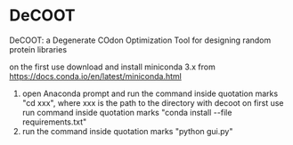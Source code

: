 # DeCOOT
DeCOOT: a Degenerate COdon Optimization Tool  for designing random protein libraries

on the first use download and install miniconda 3.x from https://docs.conda.io/en/latest/miniconda.html
1) open Anaconda prompt and run the command inside quotation marks "cd xxx", where xxx is the path to the directory with decoot
on first use run command inside quotation marks "conda install --file requirements.txt"
2) run the command inside quotation marks "python gui.py"
